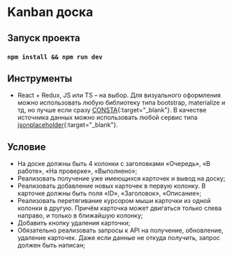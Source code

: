 # Kanban доска

## Запуск проекта

### `npm install && npm run dev`

## Инструменты

- React + Redux, JS или TS – на выбор. Для визуального оформления можно использовать любую библиотеку типа bootstrap, materialize и тд, но лучше если сразу [CONSTA](https://consta.design/libs/uikit){:target="\_blank"}. В качестве источника данных можно использовать любой сервис типа [jsonplaceholder](https://jsonplaceholder.typicode.com/){:target="\_blank"}.

## Условие

- На доске должны быть 4 колонки с заголовками «Очередь», «В работе», «На проверке», «Выполнено»;
- Реализовать получение уже имеющихся карточек и вывод на доску;
- Реализовать добавление новых карточек в первую колонку. В карточке должны быть поля «ID», «Заголовок», «Описание»;
- Реализовать перетягивание курсором мыши карточки из одной колонки в другую. Причём карточка может двигаться только слева направо, и только в ближайшую колонку;
- Добавить кнопку удаления карточки;
- Обязательно реализовать запросы к API на получение, обновление, удаление карточек. Даже если данные не откуда получить, запрос должен быть написан;
